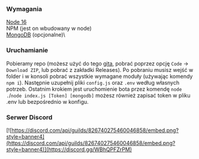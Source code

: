 ### Wymagania
[Node 16](https://nodejs.org/en/ "Node 16")\
NPM (jest on wbudowany w node)\
[MongoDB](https://www.mongodb.com "MongoDB") (opcjonalne)\

### Uruchamianie
Pobieramy repo (możesz użyć do tego [gita](https://git-scm.com/downloads), pobrać poprzez opcję `Code` -> `Download ZIP`, lub pobrać z zakładki Releases).
Po pobraniu musisz wejść w folder i w konsoli pobrać wszystkie wymagane moduły (używając komendy `npm i`). Następnie uzupełnij pliki `config.js` oraz `.env` według własnych potrzeb.
Ostatnim krokiem jest uruchomienie bota przez komendę `node .`/`node index.js [Token] [mongodb]` możesz również zapisać token w pliku .env lub bezpośrednio w konfigu.

### Serwer Discord
[![https://discord.com/api/guilds/826740275460046858/embed.png?style=banner4](https://discord.com/api/guilds/826740275460046858/embed.png?style=banner4)](https://discord.gg/WBhQPFZrPM)


